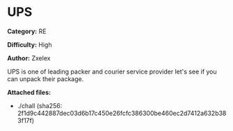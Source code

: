 # UPS

**Category:** RE

**Difficulty:** High

**Author:** Zxelex

UPS is one of leading packer and courier service provider let's see if you can unpack their package.

**Attached files:**

- ./chall (sha256: 2f1d9c442887dec03d6b17c450e26fcfc386300be460ec2d7412a632b383f17f)